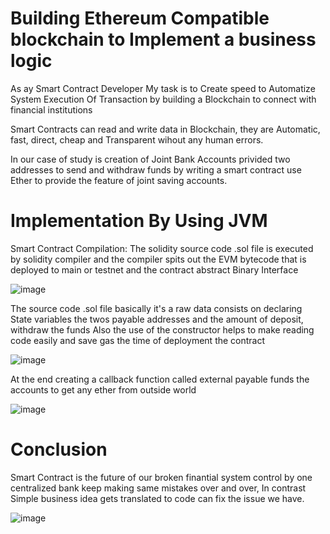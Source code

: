 # Building Ethereum Compatible blockchain to Implement a business logic

As ay Smart Contract Developer My task is to Create speed to Automatize System Execution Of Transaction by building  a Blockchain to connect with financial institutions

Smart Contracts can read and write data in Blockchain, they are Automatic, fast, direct, cheap and Transparent wihout any human errors.

In our case of study is creation of Joint Bank Accounts privided two addresses to send and withdraw funds by writing a smart contract use Ether to provide the feature of joint saving accounts.

# Implementation By Using JVM

Smart Contract Compilation: The solidity source code .sol file is executed by solidity compiler and the compiler spits out the EVM bytecode that is deployed to main or testnet and the contract abstract Binary Interface

![image](https://user-images.githubusercontent.com/69637182/199297393-5991cad1-2857-4cb2-9465-4a99d2b56100.png)

The source code .sol file basically it's a raw data consists on declaring State variables the twos payable addresses and the amount of deposit, withdraw the funds
Also the use of the constructor helps to make reading code easily and save gas the time of deployment the contract 

![image](https://user-images.githubusercontent.com/69637182/199300069-91ce3360-d4dc-4085-81a3-4233e39ffb64.png)


At the end creating a callback function called  external payable funds the accounts to get any ether from outside world
 
![image](https://user-images.githubusercontent.com/69637182/199300130-d676ae30-4680-48cd-b44f-661430eac6d8.png)

# Conclusion 

Smart Contract is the future of our broken finantial system control by one centralized bank keep making same mistakes over and over,
In contrast Simple business idea gets translated to code can fix the issue we have.

![image](https://user-images.githubusercontent.com/69637182/199304923-90415900-2525-4641-a792-7c2559a2bd91.png)

